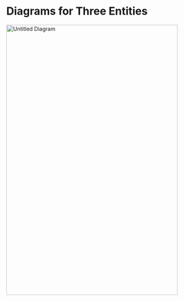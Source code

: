 # Diagrams for Three Entities
<img width="451" height="711" alt="Untitled Diagram" src="https://github.com/user-attachments/assets/d1d52c6d-ab45-4a57-92d0-96a46fc9ad8b" />

